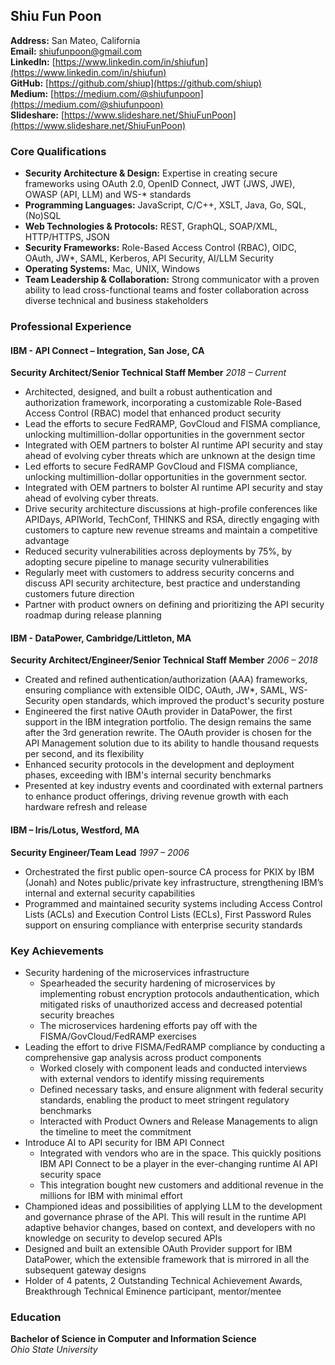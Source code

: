 ## Shiu Fun Poon

**Address:** San Mateo, California  
**Email:** [shiufunpoon@gmail.com](mailto:shiufunpoon@gmail.com)  
**LinkedIn:** [https://www.linkedin.com/in/shiufun](https://www.linkedin.com/in/shiufun)  
**GitHub:** [https://github.com/shiup](https://github.com/shiup)  
**Medium:** [https://medium.com/@shiufunpoon](https://medium.com/@shiufunpoon)  
**Slideshare:** [https://www.slideshare.net/ShiuFunPoon](https://www.slideshare.net/ShiuFunPoon)

### Core Qualifications

- **Security Architecture & Design:** Expertise in creating secure frameworks using OAuth 2.0, OpenID Connect, JWT (JWS, JWE), OWASP (API, LLM) and WS-* standards
- **Programming Languages:** JavaScript, C/C++, XSLT, Java, Go, SQL, (No)SQL
- **Web Technologies & Protocols:** REST, GraphQL, SOAP/XML, HTTP/HTTPS, JSON
- **Security Frameworks:** Role-Based Access Control (RBAC), OIDC, OAuth, JW*, SAML, Kerberos, API Security, AI/LLM Security
- **Operating Systems:** Mac, UNIX, Windows
- **Team Leadership & Collaboration:** Strong communicator with a proven ability to lead cross-functional teams and foster collaboration across diverse technical and business stakeholders

### Professional Experience

#### IBM - API Connect – Integration, San Jose, CA  
**Security Architect/Senior Technical Staff Member**  *2018 – Current*

- Architected, designed, and built a robust authentication and authorization framework, incorporating a customizable Role-Based Access Control (RBAC) model that enhanced product security
- Lead the efforts to secure FedRAMP, GovCloud and FISMA compliance, unlocking multimillion-dollar opportunities in the government sector
- Integrated with OEM partners to bolster AI runtime API security and stay ahead of evolving cyber threats which are unknown at the design time
- Led efforts to secure FedRAMP GovCloud and FISMA compliance, unlocking multimillion-dollar opportunities in the government sector.
- Integrated with OEM partners to bolster AI runtime API security and stay ahead of evolving cyber threats.
- Drive security architecture discussions at high-profile conferences like APIDays, APIWorld, TechConf, THINKS and RSA, directly engaging with customers to capture new revenue streams and maintain a competitive advantage
- Reduced security vulnerabilities across deployments by 75%, by adopting secure pipeline to manage security vulnerabilities
- Regularly meet with customers to address security concerns and discuss API security architecture, best practice and understanding customers future direction
- Partner with product owners on defining and prioritizing the API security roadmap during release planning

#### IBM - DataPower, Cambridge/Littleton, MA  
**Security Architect/Engineer/Senior Technical Staff Member**  *2006 – 2018*

- Created and refined authentication/authorization (AAA) frameworks, ensuring compliance with extensible OIDC, OAuth, JW*, SAML, WS-Security open standards, which improved the product's security posture
- Engineered the first native OAuth provider in DataPower, the first support in the IBM integration portfolio.  The design remains the same after the 3rd generation rewrite.  The OAuth provider is chosen for the API Management solution due to its ability to handle thousand requests per second, and its flexibility
- Enhanced security protocols in the development and deployment phases, exceeding with IBM's internal security benchmarks
- Presented at key industry events and coordinated with external partners to enhance product offerings, driving revenue growth with each hardware refresh and release

#### IBM – Iris/Lotus, Westford, MA  
**Security Engineer/Team Lead**  *1997 – 2006*

- Orchestrated the first public open-source CA process for PKIX by IBM (Jonah) and Notes public/private key infrastructure, strengthening IBM’s internal and external security capabilities
- Programmed and maintained security systems including Access Control Lists (ACLs) and Execution Control Lists (ECLs), First Password Rules support on ensuring compliance with enterprise security standards

### Key Achievements

- Security hardening of the microservices infrastructure
  - Spearheaded the security hardening of microservices by implementing robust encryption protocols andauthentication, which mitigated risks of unauthorized access and decreased potential security breaches
  - The microservices hardening efforts pay off with the FISMA/GovCloud/FedRAMP exercises
- Leading the effort to drive FISMA/FedRAMP compliance by conducting a comprehensive gap analysis across product components
  - Worked closely with component leads and conducted interviews with external vendors to identify missing requirements
  - Defined necessary tasks, and ensure alignment with federal security standards, enabling the product to meet stringent regulatory benchmarks
  - Interacted with Product Owners and Release Managements to align the timeline to meet the commitment
- Introduce AI to API security for IBM API Connect
  - Integrated with vendors who are in the space.  This quickly positions IBM API Connect to be a player in the ever-changing runtime AI API security space
  - This integration bought new customers and additional revenue in the millions for IBM with minimal effort
- Championed ideas and possibilities of applying LLM to the development and governance phrase of the API.  This will result in the runtime API adaptive behavior changes, based on context, and developers with no knowledge on security to develop secured APIs
- Designed and built an extensible OAuth Provider support for IBM DataPower, which the extensible framework that is mirrored in all the subsequent gateway designs
- Holder of 4 patents, 2 Outstanding Technical Achievement Awards, Breakthrough Technical Eminence participant, mentor/mentee

### Education

**Bachelor of Science in Computer and Information Science**  
*Ohio State University*

